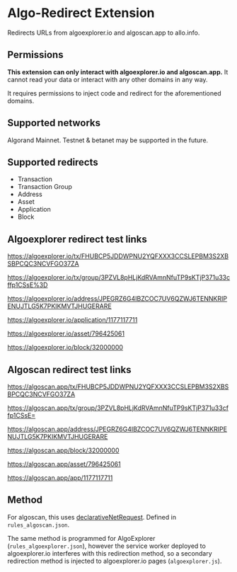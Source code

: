 # Algo-Redirect Extension

Redirects URLs from algoexplorer.io and algoscan.app to allo.info.

## Permissions

**This extension can only interact with algoexplorer.io and algoscan.app.** It cannot read your data or interact with any other domains in any way.

It requires permissions to inject code and redirect for the aforementioned domains.

## Supported networks

Algorand Mainnet. Testnet & betanet may be supported in the future.

## Supported redirects

- Transaction
- Transaction Group
- Address
- Asset
- Application
- Block

## Algoexplorer redirect test links

https://algoexplorer.io/tx/FHUBCP5JDDWPNU2YQFXXX3CCSLEPBM3S2XBSBPCQC3NCVFGO37ZA

https://algoexplorer.io/tx/group/3PZVL8pHLjKdRVAmnNfuTP9sKTjP371u33cffp1CSsE%3D

https://algoexplorer.io/address/JPEGRZ6G4IBZCOC7UV6QZWJ6TENNKRIPENUJTLG5K7PKIKMVTJHUGERARE

https://algoexplorer.io/application/1177117711

https://algoexplorer.io/asset/796425061

https://algoexplorer.io/block/32000000

## Algoscan redirect test links

https://algoscan.app/tx/FHUBCP5JDDWPNU2YQFXXX3CCSLEPBM3S2XBSBPCQC3NCVFGO37ZA

https://algoscan.app/tx/group/3PZVL8pHLjKdRVAmnNfuTP9sKTjP371u33cffp1CSsE=

https://algoscan.app/address/JPEGRZ6G4IBZCOC7UV6QZWJ6TENNKRIPENUJTLG5K7PKIKMVTJHUGERARE

https://algoscan.app/block/32000000

https://algoscan.app/asset/796425061

https://algoscan.app/app/1177117711

## Method

For algoscan, this uses [declarativeNetRequest](https://developer.chrome.com/docs/extensions/reference/api/declarativeNetRequest). Defined in `rules_algoscan.json`.

The same method is programmed for AlgoExplorer (`rules_algoexplorer.json`), however the service worker deployed to algoexplorer.io interferes with this redirection method, so a secondary redirection method is injected to algoexplorer.io pages (`algoexplorer.js`).

